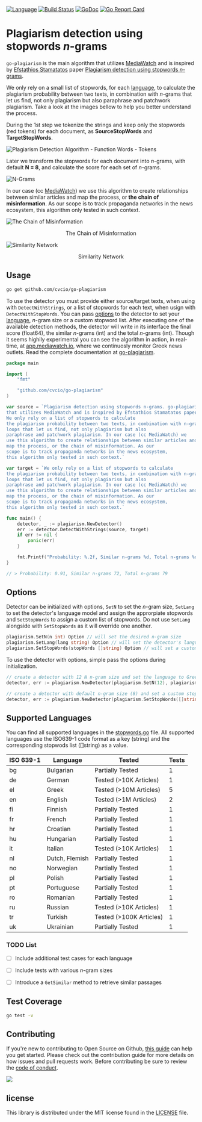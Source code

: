 
[![Language](https://img.shields.io/badge/Language-Go-blue.svg)](https://golang.org/)
[![Build Status](https://github.com/cvcio/go-plagiarism/workflows/Go/badge.svg)](https://github.com/cvcio/go-plagiarism/actions)
[![GoDoc](https://pkg.go.dev/badge/github.com/cvcio/go-plagiarism)](https://pkg.go.dev/github.com/cvcio/go-plagiarism)
[![Go Report Card](https://goreportcard.com/badge/github.com/cvcio/go-plagiarism)](https://goreportcard.com/report/github.com/cvcio/go-plagiarism)

# Plagiarism detection using stopwords *n*-grams

`go-plagiarism` is the main algorithm that utilizes [MediaWatch](https://mediawatch.io) and is inspired by [Efstathios Stamatatos](https://www3.icsd.aegean.gr/lecturers/stamatatos/) paper [Plagiarism detection using stopwords *n*-grams](http://dx.doi.org/10.1002/asi.21630).

We only rely on a small list of stopwords, for each [language](#supported-languages), to calculate the plagiarism probability between two texts, in combination with *n*-grams that let us find, not only plagiarism but also paraphrase and patchwork plagiarism. Take a look at the images bellow to help you better understand the process.

During the 1st step we tokenize the strings and keep only the stopwords (red tokens) for each document, as **SourceStopWords** and **TargetStopWords**.

![Plagiarism Detection Algorithm - Function Words - Tokens](https://github.com/cvcio/go-plagiarism/raw/main/assets/Plagiarism%20Detection%20Algorithm%20-%20Function%20Words%20-%20Tokens.png)

Later we transform the stopwords for each document into *n*-grams, with default **N = 8**, and calculate the score for each set of *n*-grams.

![N-Grams](https://github.com/cvcio/go-plagiarism/raw/main/assets/N-Grams.png)

In our case (cc [MediaWatch](https://mediawatch.io)) we use this algorithm to create relationships between similar articles and map the process, or **the chain of misinformation**. As our scope is to track propaganda networks in the news ecosystem, this algorithm only tested in such context.

![The Chain of Misinformation](https://github.com/cvcio/go-plagiarism/raw/main/assets/The%20Chain%20of%20Misinformation.png)

<p align="center">The Chain of Misinformation</p>

![Similarity Network](https://github.com/cvcio/go-plagiarism/raw/main/assets/Similarity%20Network.png)

<p align="center">Similarity Network</p>

## Usage

```bash
go get github.com/cvcio/go-plagiarism
```

To use the detector you must provide either source/target texts, when using with `DetectWithStrings`, or a list of stopwords for each text, when usign with `DetectWithStopWords`. You can pass [options](#options) to the detector to set your [language](#supported-languages), *n*-gram size or a custom stopword list. After executing one of the available detection methods, the detector will write in its interface the final score (float64), the similar *n*-grams (int) and the total *n*-grams (int). Though it seems highily experimental you can see the algorithm in action, in real-time, at [app.mediawatch.io](https//app.mediawatch.io), where we continuosly monitor Greek news outlets. Read the complete documentation at [go-plagiarism](https://pkg.go.dev/github.com/cvcio/go-plagiarism).

```go
package main

import (
    "fmt"

    "github.com/cvcio/go-plagiarism"
)

var source = `Plagiarism detection using stopwords n-grams. go-plagiarism is the main algorithm 
that utilizes MediaWatch and is inspired by Efstathios Stamatatos paper. 
We only rely on a list of stopwords to calculate 
the plagiarism probability between two texts, in combination with n-gram 
loops that let us find, not only plagiarism but also 
paraphrase and patchwork plagiarism. In our case (cc MediaWatch) we 
use this algorithm to create relationships between similar articles and 
map the process, or the chain of misinformation. As our 
scope is to track propaganda networks in the news ecosystem, 
this algorithm only tested in such context.`

var target = `We only rely on a list of stopwords to calculate 
the plagiarism probability between two texts, in combination with n-gram 
loops that let us find, not only plagiarism but also 
paraphrase and patchwork plagiarism. In our case (cc MediaWatch) we 
use this algorithm to create relationships between similar articles and 
map the process, or the chain of misinformation. As our 
scope is to track propaganda networks in the news ecosystem, 
this algorithm only tested in such context.`

func main() {
    detector, _ := plagiarism.NewDetector()
    err := detector.DetectWithStrings(source, target)
    if err != nil {
        panic(err)
    }

    fmt.Printf("Probability: %.2f, Similar n-grams %d, Total n-grams %d\n", detector.Score, detector.Similar, detector.Total)
}

// > Probability: 0.91, Similar n-grams 72, Total n-grams 79
```

## Options

Detector can be initialized with options, `SetN` to set the *n*-gram size, `SetLang` to set the detector's language model and assign the approrpiate stopwords and `SetStopWords` to assign a custom list of stopwords. Do not use `SetLang` alongside with `SetStopWords` as it will override one another.
```go
plagiarism.SetN(n int) Option // will set the desired n-gram size
plagiarism.SetLang(lang string) Option // will set the detector's language and assign the default stopwords
plagiarism.SetStopWords(stopWords []string) Option // will set a custom list of stopwords as the default
```

To use the detector with options, simple pass the options during initialization.
```go
// create a detector with 12 N n-gram size and set the language to Greek
detector, err := plagiarism.NewDetector(plagiarism.SetN(12), plagiarism.SetLang("el"))
```

```go
// create a detector with default n-gram size (8) and set a custom stopword list
detector, err := plagiarism.NewDetector(plagiarism.SetStopWords([]string{"ο", "του", "η", "της", "αλλά"}))
```

## Supported Languages
You can find all supported languages in the [stopwords.go](/stopwords.go) file. All supported languages use the ISO639-1 code format as a key (string) and the corresponding stopwods list ([]string) as a value.

| ISO 639-1 	| Language       	| Tested                  	| Tests     |
|-----------	|----------------	|-------------------------	|-------    |
| bg        	| Bulgarian      	| Partially Tested        	| 1         |
| de        	| German         	| Tested (>10K Articles)  	| 1         |
| el        	| Greek          	| Tested (>10M Articles)  	| 5         |
| en        	| English        	| Tested (>1M Articles)   	| 2         |
| fi        	| Finnish        	| Partially Tested        	| 1         |
| fr        	| French         	| Partially Tested        	| 1         |
| hr        	| Croatian       	| Partially Tested        	| 1         |
| hu        	| Hungarian      	| Partially Tested        	| 1         |
| it        	| Italian        	| Tested (>10K Articles)  	| 1         |
| nl        	| Dutch, Flemish 	| Partially Tested        	| 1         |
| no        	| Norwegian      	| Partially Tested        	| 1         |
| pl        	| Polish         	| Partially Tested        	| 1         |
| pt        	| Portuguese     	| Partially Tested        	| 1         |
| ro        	| Romanian       	| Partially Tested        	| 1         |
| ru        	| Russian        	| Tested (>10K Articles)  	| 1         |
| tr        	| Turkish        	| Tested (>100K Articles) 	| 1         |
| uk        	| Ukrainian      	| Partially Tested        	| 1         |

### TODO List

- [ ] Include additional test cases for each language
- [ ] Include tests with various *n*-gram sizes
- [ ] Introduce a `GetSimilar` method to retrieve similar passages
  

## Test Coverage
```bash
go test -v
```
## Contributing

If you're new to contributing to Open Source on Github, [this guide](https://opensource.guide/how-to-contribute/) can help you get started. Please check out the contribution guide for more details on how issues and pull requests work. Before contributing be sure to review the [code of conduct](/CODE_OF_CONDUCT.md).

<a href="https://github.com/cvcio/go-plagiarism/graphs/contributors">
  <img src="https://contrib.rocks/image?repo=cvcio/go-plagiarism" />
</a>

## license

This library is distributed under the MIT license found in the [LICENSE](/LICENSE) file.
